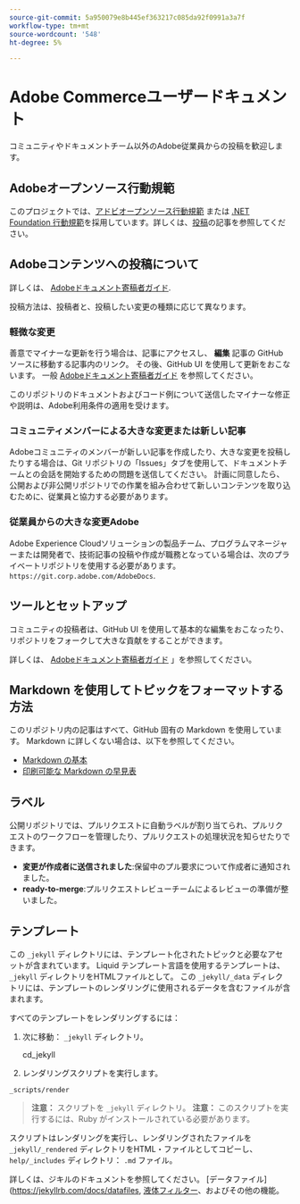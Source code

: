 ```yaml
---
source-git-commit: 5a950079e8b445ef363217c085da92f0991a3a7f
workflow-type: tm+mt
source-wordcount: '548'
ht-degree: 5%

---
```

# Adobe Commerceユーザードキュメント

コミュニティやドキュメントチーム以外のAdobe従業員からの投稿を歓迎します。

## Adobeオープンソース行動規範

このプロジェクトでは、[アドビオープンソース行動規範](code-of-conduct.md) または [.NET Foundation 行動規範](https://dotnetfoundation.org/code-of-conduct)を採用しています。詳しくは、[投稿](contributing.md)の記事を参照してください。

## Adobeコンテンツへの投稿について

詳しくは、 [Adobeドキュメント寄稿者ガイド](https://docs.adobe.com/content/help/en/contributor/contributor-guide/introduction.html).

投稿方法は、投稿者と、投稿したい変更の種類に応じて異なります。

### 軽微な変更

善意でマイナーな更新を行う場合は、記事にアクセスし、 **編集** 記事の GitHub ソースに移動する記事内のリンク。 その後、GitHub UI を使用して更新をおこないます。 一般 [Adobeドキュメント寄稿者ガイド](https://docs.adobe.com/content/help/en/contributor/contributor-guide/introduction.html) を参照してください。

このリポジトリのドキュメントおよびコード例について送信したマイナーな修正や説明は、Adobe利用条件の適用を受けます。

### コミュニティメンバーによる大きな変更または新しい記事

Adobeコミュニティのメンバーが新しい記事を作成したり、大きな変更を投稿したりする場合は、Git リポジトリの「Issues」タブを使用して、ドキュメントチームとの会話を開始するための問題を送信してください。 計画に同意したら、公開および非公開リポジトリでの作業を組み合わせて新しいコンテンツを取り込むために、従業員と協力する必要があります。

<!--
If you submit a pull request with significant changes to documentation and code examples, you'll see a message in the pull request asking you to submit an online contribution license agreement (CLA). We need you to complete the online form before we can review your pull request.
-->

### 従業員からの大きな変更Adobe

Adobe Experience Cloudソリューションの製品チーム、プログラムマネージャーまたは開発者で、技術記事の投稿や作成が職務となっている場合は、次のプライベートリポジトリを使用する必要があります。 `https://git.corp.adobe.com/AdobeDocs`.

<!--Employees from other parts of the Adobe world should use the public repo for minor updates.-->

## ツールとセットアップ

コミュニティの投稿者は、GitHub UI を使用して基本的な編集をおこなったり、リポジトリをフォークして大きな貢献をすることができます。

詳しくは、 [Adobeドキュメント寄稿者ガイド](https://docs.adobe.com/content/help/en/contributor/contributor-guide/introduction.html) 」を参照してください。

## Markdown を使用してトピックをフォーマットする方法

このリポジトリ内の記事はすべて、GitHub 固有の Markdown を使用しています。 Markdown に詳しくない場合は、以下を参照してください。

* [Markdown の基本](https://help.github.com/articles/getting-started-with-writing-and-formatting-on-github/)
* [印刷可能な Markdown の早見表](https://guides.github.com/pdfs/markdown-cheatsheet-online.pdf)

## ラベル

公開リポジトリでは、プルリクエストに自動ラベルが割り当てられ、プルリクエストのワークフローを管理したり、プルリクエストの処理状況を知らせたりできます。

* **変更が作成者に送信されました**:保留中のプル要求について作成者に通知されました。
* **ready-to-merge**:プルリクエストレビューチームによるレビューの準備が整いました。

## テンプレート

この `_jekyll` ディレクトリには、テンプレート化されたトピックと必要なアセットが含まれています。
Liquid テンプレート言語を使用するテンプレートは、 `_jekyll` ディレクトリをHTMLファイルとして。
この `_jekyll/_data` ディレクトリには、テンプレートのレンダリングに使用されるデータを含むファイルが含まれます。

すべてのテンプレートをレンダリングするには：

1. 次に移動： `_jekyll` ディレクトリ。

   cd_jekyll

1. レンダリングスクリプトを実行します。

```
_scripts/render
```

> **注意：** スクリプトを `_jekyll` ディレクトリ。
> **注意：** このスクリプトを実行するには、Ruby がインストールされている必要があります。

スクリプトはレンダリングを実行し、レンダリングされたファイルを `_jekyll/_rendered` ディレクトリをHTML・ファイルとしてコピーし、 `help/_includes` ディレクトリ： `.md` ファイル。


詳しくは、ジキルのドキュメントを参照してください。 [データファイル](https://jekyllrb.com/docs/datafiles, [液体フィルター](https://jekyllrb.com/docs/liquid/filters/)、およびその他の機能。
